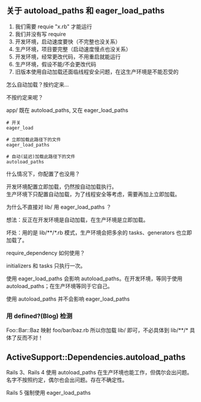 
## 关于 autoload_paths 和 eager_load_paths

1. 我们需要 requie "x.rb" 才能运行
2. 我们并没有写 require
3. 开发环境，启动速度要快（不完整也没关系）
4. 生产环境，项目要完整（启动速度慢点也没关系）
5. 开发环境，经常更改代码，不用重启就能运行
6. 生产环境，假设不能/不会更改代码
7. 旧版本使用自动加载还面临线程安全问题，在这生产环境是不能忍受的

怎么自动加载？按约定来...

不按约定来呢？

app/ 既在 autoload_paths, 又在 eager_load_paths

```
# 开关
eager_load
```

```
# 立即加载此路径下的文件
eager_load_paths

# 自动(延迟)加载此路径下的文件
autoload_paths
```

什么情况下，你配置了也没用？

开发环境配置立即加载，仍然按自动加载执行。
<br>
生产环境下只配置自动加载，为了线程安全等考虑，需要再加上立即加载。

为什么不直接对 lib/ 用 eager_load_paths ？

想法：反正在开发环境是自动加载，在生产环境是立即加载。

坏处：用的是 lib/**/*.rb 模式，生产环境会把多余的 tasks、generators 也立即加载了。

require_dependency 如何使用？

initializers 和 tasks 只执行一次。

使用 eager_load_paths 会影响 autoload_paths。在开发环境，等同于使用 autoload_paths；在生产环境等同于它自己。

使用 autoload_paths 并不会影响 eager_load_paths

### 用 defined?(Blog) 检测

Foo::Bar::Baz 映射 foo/bar/baz.rb 所以你加载 lib/ 即可，不必具体到 lib/**/* 具体了反而不对！

## ActiveSupport::Dependencies.autoload_paths

Rails 3、Rails 4 使用 autoload_paths 在生产环境也能工作，但偶尔会出问题。名字不按照约定，偶尔也会出问题。存在不确定性。

Rails 5 强制使用 eager_load_paths
